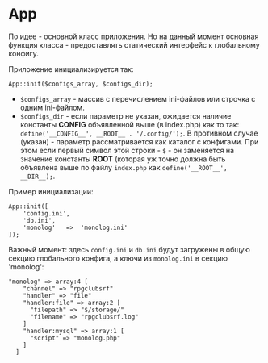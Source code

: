# App

По идее - основной класс приложения. Но на данный момент основная функция класса - предоставлять статический интерфейс к
глобальному конфигу.

Приложение инициализируется так:

```
App::init($configs_array, $configs_dir);
```

- `$configs_array` - массив с перечислением ini-файлов или строчка с одним ini-файлом.
- `$configs_dir` - если параметр не указан, ожидается наличие константы __CONFIG__ объявленной выше (в index.php)
как то так: `define('__CONFIG__', __ROOT__ . '/.config/');`. В противном случае (указан) - параметр рассматривается как каталог
с конфигами. При этом если первый символ этой строки - `$` - он заменяется на значение константы __ROOT__ (которая уж точно должна быть объявлена
выше по файлу `index.php` как `define('__ROOT__', __DIR__);`.

Пример инициализации:
```
App::init([
    'config.ini',
    'db.ini',
    'monolog'   =>  'monolog.ini'
]);
```
Важный момент: здесь `config.ini` и `db.ini` будут загружены в общую секцию глобального конфига, а ключи из `monolog.ini` в секцию 'monolog':
```
"monolog" => array:4 [
    "channel" => "rpgclubsrf"
    "handler" => "file"
    "handler:file" => array:2 [
      "filepath" => "$/storage/"
      "filename" => "rpgclubsrf.log"
    ]
    "handler:mysql" => array:1 [
      "script" => "monolog.php"
    ]
  ]

```